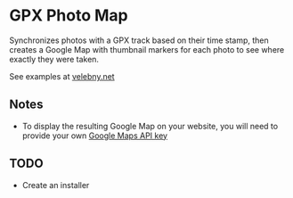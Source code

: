 # GPX Photo Map
Synchronizes photos with a GPX track based on their time stamp, then creates a Google Map with thumbnail markers for each photo to see where exactly they were taken.

See examples at [velebny.net](https://photos.velebny.net/)

## Notes
- To display the resulting Google Map on your website, you will need to provide your own [Google Maps API key](https://developers.google.com/maps/documentation/javascript/get-api-key)

## TODO
- Create an installer
